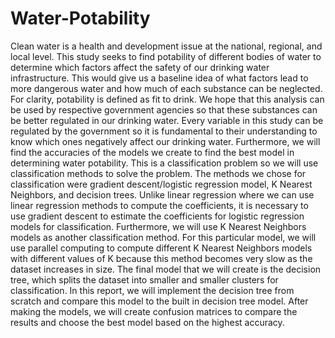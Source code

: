# Water-Potability
Clean water is a health and development issue at the national, regional, and local level. This study seeks to find potability of different bodies of water to determine which factors affect the safety of our drinking water infrastructure. This would give us a baseline idea of what factors lead to more dangerous water and how much of each substance can be neglected. For clarity, potability is defined as fit to drink. We hope that this analysis can be used by respective government agencies so that these substances can be better regulated in our drinking water. Every variable in this study can be regulated by the government so it is fundamental to their understanding to know which ones negatively affect our drinking water. Furthermore, we will find the accuracies of the models we create to find the best model in determining water potability. This is a classification problem so we will use classification methods to solve the problem. The methods we chose for classification were gradient descent/logistic regression model, K Nearest Neighbors, and decision trees. Unlike linear regression where we can use linear regression methods to compute the coefficients, it is necessary to use gradient descent to estimate the coefficients for logistic regression models for classification. Furthermore, we will use K Nearest Neighbors models as another classification method. For this particular model, we will use parallel computing to compute different K Nearest Neighbors models with different values of K because this method becomes very slow as the dataset increases in size. The final model that we will create is the decision tree, which splits the dataset into smaller and smaller clusters for classification. In this report, we will implement the decision tree from scratch and compare this model to the built in decision tree model. After making the models, we will create confusion matrices to compare the results and choose the best model based on the highest accuracy.

